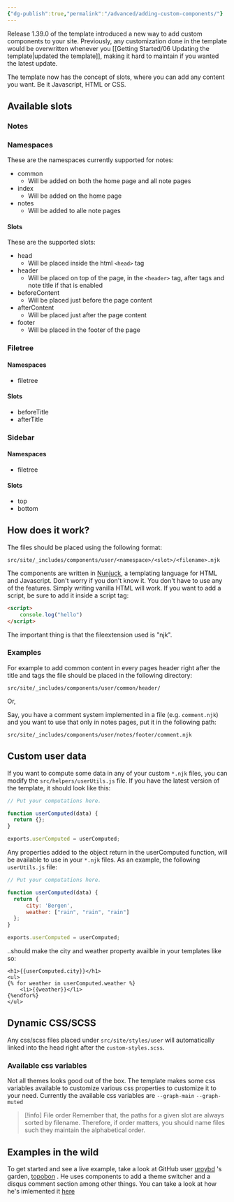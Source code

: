 ```yaml
---
{"dg-publish":true,"permalink":"/advanced/adding-custom-components/"}
---
```


Release 1.39.0 of the template introduced a new way to add custom components to your site. Previously, any customization done in the template would be overwritten whenever you [[Getting Started/06 Updating the template\|updated the template]], making it hard to maintain if you wanted the latest update.

The template now has the concept of slots, where you can add any content you want. Be it Javascript, HTML or CSS. 

## Available slots

### Notes
### Namespaces
These are the namespaces currently supported for notes:
* common
	* Will be added on both the home page and all note pages
* index
	* Will be added on the home page
* notes
	* Will be added to alle note pages

#### Slots

These are the supported slots:

* head
	* Will be placed inside the html `<head>` tag
* header
	* Will be placed on top of the page, in the `<header>` tag, after tags and note title if that is enabled
* beforeContent
	* Will be placed just before the page content
* afterContent
	* Will be placed just after the page content
* footer
	* Will be placed in the footer of the page

### Filetree
#### Namespaces
* filetree

#### Slots
* beforeTitle
* afterTitle

### Sidebar
#### Namespaces
* filetree

#### Slots
* top
* bottom

## How does it work?

The files should be placed using the following format:

```
src/site/_includes/components/user/<namespace>/<slot>/<filename>.njk
```

The components are written in [Nunjuck](https://mozilla.github.io/nunjucks/), a templating language for HTML and Javascript. Don't worry if you don't know it. You don't have to use any of the features. Simply writing vanilla HTML will work. If you want to add a script, be sure to add it inside a script tag:
```html
<script>
	console.log("hello")
</script>
```

The important thing is that the fileextension used is "njk".

### Examples

For example to add common content in every pages header right after the title and tags the file should be placed in the following directory:

```
src/site/_includes/components/user/common/header/
```

Or,

Say, you have a comment system implemented in a file (e.g. `comment.njk`) and you want to use that only in notes pages, put it in the following path:

```
src/site/_includes/components/user/notes/footer/comment.njk
```

## Custom user data
If you want to compute some data in any of your custom `*.njk` files, you can modify the `src/helpers/userUtils.js` file. If you have the latest version of the template, it should look like this:
```javascript
// Put your computations here.

function userComputed(data) {
  return {};
}

exports.userComputed = userComputed;
```

Any properties added to the object return in the userComputed function, will be available to use in your `*.njk` files. As an example, the following `userUtils.js` file:
```javascript
// Put your computations here.

function userComputed(data) {
  return {
	  city: 'Bergen',
	  weather: ["rain", "rain", "rain"]
  };
}

exports.userComputed = userComputed;
```

..should make the city and weather property availble in your templates like so:
```nunjucks
<h1>{{userComputed.city}}</h1>
<ul>
{% for weather in userComputed.weather %}
	<li>{{weather}}</li>
{%endfor%}
</ul>
```

## Dynamic CSS/SCSS

Any css/scss files placed under `src/site/styles/user` will automatically linked into the head right after the `custom-styles.scss`.

### Available css variables
Not all themes looks good out of the box. The template makes some css variables available to customize various css properties to customize it to your need.
Currently the available css variables are
`--graph-main`
`--graph-muted`

> [!info] File order
> Remember that, the paths for a given slot are always sorted by filename. Therefore, if order matters, you should name files such they maintain the alphabetical order.


## Examples in the wild
To get started and see a live example, take a look at GitHub user [uroybd](https://github.com/uroybd/topobon/tree/main/src/site/_includes/components/user) 's garden, [topobon](https://topobon.utsob.me/) . He uses components to add a theme switcher and a disqus comment section among other things. You can take a look at how he's imlemented it [here](https://github.com/uroybd/topobon/tree/main/src/site/_includes/components/user)